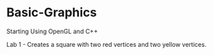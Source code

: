 # Basic-Graphics
Starting Using OpenGL and C++

Lab 1 - Creates a square with two red vertices and two yellow vertices. 

